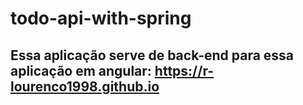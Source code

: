 # todo-api-with-spring

## Essa aplicação serve de back-end para essa aplicação em angular: https://r-lourenco1998.github.io
